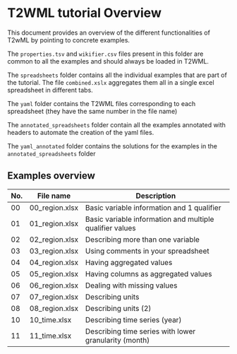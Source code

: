 # T2WML tutorial Overview

This document provides an overview of the different functionalities of T2wML by pointing to concrete examples.

The `properties.tsv` and `wikifier.csv` files present in this folder are common to all the examples and should always be loaded in T2WML.

The `spreadsheets` folder contains all the individual examples that are part of the tutorial. The file `combined.xslx` aggregates them all in a single excel spreadsheet in different tabs.

The `yaml` folder contains the T2WML files corresponding to each spreadsheet (they have the same number in the file name)

The `annotated_spreadsheets` folder contain all the examples annotated with headers to automate the creation of the yaml files.

The `yaml_annotated` folder contains the solutions for the examples in the `annotated_spreadsheets` folder

## Examples overview

| No. | File name       | Description |
|-----|-----------------|-------------|
| 00  | 00_region.xlsx  | Basic variable information and 1 qualifier |
| 01  | 01_region.xlsx  | Basic variable information and multiple qualifier values |
| 02  | 02_region.xlsx  | Describing more than one variable |
| 03  | 03_region.xlsx  | Using comments in your spreadsheet |
| 04  | 04_region.xlsx  | Having aggregated values |
| 05  | 05_region.xlsx  | Having columns as aggregated values |
| 06  | 06_region.xlsx  | Dealing with missing values |
| 07  | 07_region.xlsx  | Describing units |
| 08  | 08_region.xlsx  | Describing units (2) |
| 10  | 10_time.xlsx  | Describing time series (year)|
| 11  | 11_time.xlsx  | Describing time series with lower granularity (month) |
